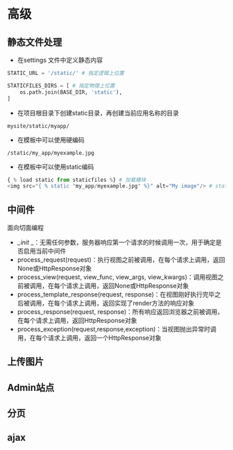 # 高级

## 静态文件处理

- 在settings 文件中定义静态内容

```python
STATIC_URL = '/static/' # 指定逻辑上位置

STATICFILES_DIRS = [ # 指定物理上位置
    os.path.join(BASE_DIR, 'static'),
]
```

- 在项目根目录下创建static目录，再创建当前应用名称的目录

```
mysite/static/myapp/
```

- 在模板中可以使用硬编码

```
/static/my_app/myexample.jpg
```

- 在模板中可以使用static编码

```python
{ % load static from staticfiles %} # 加载模块
<img src="{ % static "my_app/myexample.jpg" %}" alt="My image"/> # static 是固定的
```

## 中间件

面向切面编程

- *_init* _：无需任何参数，服务器响应第一个请求的时候调用一次，用于确定是否启用当前中间件
- process_request(request)：执行视图之前被调用，在每个请求上调用，返回None或HttpResponse对象
- process_view(request, view_func, view_args, view_kwargs)：调用视图之前被调用，在每个请求上调用，返回None或HttpResponse对象
- process_template_response(request, response)：在视图刚好执行完毕之后被调用，在每个请求上调用，返回实现了render方法的响应对象
- process_response(request, response)：所有响应返回浏览器之前被调用，在每个请求上调用，返回HttpResponse对象
- process_exception(request,response,exception)：当视图抛出异常时调用，在每个请求上调用，返回一个HttpResponse对象

## 上传图片



## Admin站点



## 分页



## ajax



